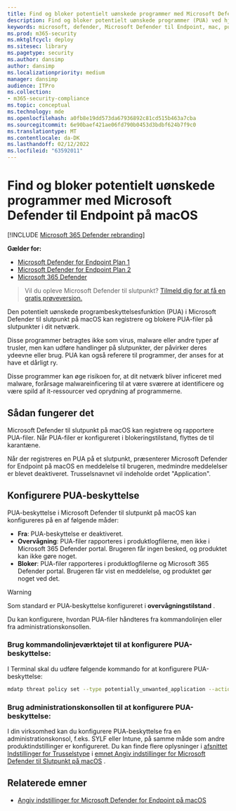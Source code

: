 ```yaml
---
title: Find og bloker potentielt uønskede programmer med Microsoft Defender til Slutpunkt på Mac
description: Find og bloker potentielt uønskede programmer (PUA) ved hjælp af Microsoft Defender til slutpunkt på macOS.
keywords: microsoft, defender, Microsoft Defender til Endpoint, mac, pua, pus
ms.prod: m365-security
ms.mktglfcycl: deploy
ms.sitesec: library
ms.pagetype: security
ms.author: dansimp
author: dansimp
ms.localizationpriority: medium
manager: dansimp
audience: ITPro
ms.collection:
- m365-security-compliance
ms.topic: conceptual
ms.technology: mde
ms.openlocfilehash: a0fb8e19dd573da67936892c81cd515b463a7cba
ms.sourcegitcommit: 6e90baef421ae06fd790b0453d3bdbf624b7f9c0
ms.translationtype: MT
ms.contentlocale: da-DK
ms.lasthandoff: 02/12/2022
ms.locfileid: "63592011"
---
```

# <a name="detect-and-block-potentially-unwanted-applications-with-microsoft-defender-for-endpoint-on-macos"></a>Find og bloker potentielt uønskede programmer med Microsoft Defender til Endpoint på macOS

[!INCLUDE [Microsoft 365 Defender rebranding](../../includes/microsoft-defender.md)]

**Gælder for:**
- [Microsoft Defender for Endpoint Plan 1](https://go.microsoft.com/fwlink/p/?linkid=2154037)
- [Microsoft Defender for Endpoint Plan 2](https://go.microsoft.com/fwlink/p/?linkid=2154037)
- [Microsoft 365 Defender](https://go.microsoft.com/fwlink/?linkid=2118804)

> Vil du opleve Microsoft Defender til slutpunkt? [Tilmeld dig for at få en gratis prøveversion.](https://signup.microsoft.com/create-account/signup?products=7f379fee-c4f9-4278-b0a1-e4c8c2fcdf7e&ru=https://aka.ms/MDEp2OpenTrial?ocid=docs-wdatp-exposedapis-abovefoldlink)

Den potentielt uønskede programbeskyttelsesfunktion (PUA) i Microsoft Defender til slutpunkt på macOS kan registrere og blokere PUA-filer på slutpunkter i dit netværk.

Disse programmer betragtes ikke som virus, malware eller andre typer af trusler, men kan udføre handlinger på slutpunkter, der påvirker deres ydeevne eller brug. PUA kan også referere til programmer, der anses for at have et dårligt ry.

Disse programmer kan øge risikoen for, at dit netværk bliver inficeret med malware, forårsage malwareinficering til at være sværere at identificere og være spild af it-ressourcer ved oprydning af programmerne.

## <a name="how-it-works"></a>Sådan fungerer det

Microsoft Defender til slutpunkt på macOS kan registrere og rapportere PUA-filer. Når PUA-filer er konfigureret i blokeringstilstand, flyttes de til karantæne.

Når der registreres en PUA på et slutpunkt, præsenterer Microsoft Defender for Endpoint på macOS en meddelelse til brugeren, medmindre meddelelser er blevet deaktiveret. Trusselsnavnet vil indeholde ordet "Application".

## <a name="configure-pua-protection"></a>Konfigurere PUA-beskyttelse

PUA-beskyttelse i Microsoft Defender til slutpunkt på macOS kan konfigureres på en af følgende måder:

- **Fra**: PUA-beskyttelse er deaktiveret.
- **Overvågning**: PUA-filer rapporteres i produktlogfilerne, men ikke i Microsoft 365 Defender portal. Brugeren får ingen besked, og produktet kan ikke gøre noget.
- **Bloker**: PUA-filer rapporteres i produktlogfilerne og Microsoft 365 Defender portal. Brugeren får vist en meddelelse, og produktet gør noget ved det.

> [!WARNING]
> Som standard er PUA-beskyttelse konfigureret i **overvågningstilstand** .

Du kan konfigurere, hvordan PUA-filer håndteres fra kommandolinjen eller fra administrationskonsollen.

### <a name="use-the-command-line-tool-to-configure-pua-protection"></a>Brug kommandolinjeværktøjet til at konfigurere PUA-beskyttelse:

I Terminal skal du udføre følgende kommando for at konfigurere PUA-beskyttelse:

```bash
mdatp threat policy set --type potentially_unwanted_application --action [off|audit|block]
```

### <a name="use-the-management-console-to-configure-pua-protection"></a>Brug administrationskonsollen til at konfigurere PUA-beskyttelse:

I din virksomhed kan du konfigurere PUA-beskyttelse fra en administrationskonsol, f.eks. SYLF eller Intune, på samme måde som andre produktindstillinger er konfigureret. Du kan finde flere oplysninger i [afsnittet Indstillinger for Trusselstype](mac-preferences.md#threat-type-settings) i [emnet Angiv indstillinger for Microsoft Defender til Slutpunkt på macOS](mac-preferences.md) .

## <a name="related-topics"></a>Relaterede emner

- [Angiv indstillinger for Microsoft Defender for Endpoint på macOS](mac-preferences.md)
